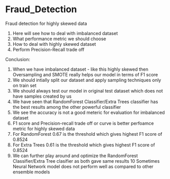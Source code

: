 # Fraud_Detection
Fraud detection for highly skewed data
 1. Here will see how to deal with imbalanced dataset
 2. What performance metric we should choose
 3. How to deal with highly skewed dataset
 4. Perform Precision-Recall trade off
 
Conclusion:
1. When we have imbalanced dataset - like this highly skewed then Oversampling and SMOTE really helps our model in terms of F1 score
2. We should intially split our dataset and apply sampling techniques only on train set
3. We should always test our model in original test dataset which does not have samples created by us
4. We have seen that RandomForest Classifier/Extra Trees classifier has the best results among the other powerful classifier
5. We see the accuracy is not a good meteric for evaluation for imbalanced dataset
6. F1 score and Precision-recall trade off or curve is better perfoamce metric for highly skewed data
7. For RandomForest 0.67 is the threshold which gives highest F1 score of 0.8524
8. For Extra Trees 0.61 is the threshold which gives highest F1 score of 0.8524
9. We can further play around and optimize the RandomForest Classifier/Extra Tree clasifier as both gave same results
10 Sometimes Neural Network model does not perform well as compared to other ensemble models
